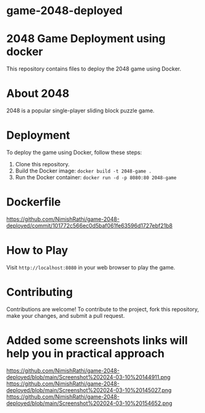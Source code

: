 # game-2048-deployed
# 2048 Game Deployment using docker 

This repository contains files to deploy the 2048 game using Docker.

# About 2048
2048 is a popular single-player sliding block puzzle game.

# Deployment
To deploy the game using Docker, follow these steps:
1. Clone this repository.
2. Build the Docker image: `docker build -t 2048-game .`
3. Run the Docker container: `docker run -d -p 8080:80 2048-game`

# Dockerfile
   https://github.com/NimishRathi/game-2048-deployed/commit/101772c566ec0d5baf061fe63596d1727ebf21b8

# How to Play
Visit `http://localhost:8080` in your web browser to play the game.

# Contributing
Contributions are welcome! To contribute to the project, fork this repository, make your changes, and submit a pull request.

# Added some screenshots links will help you in practical approach
https://github.com/NimishRathi/game-2048-deployed/blob/main/Screenshot%202024-03-10%20144911.png
https://github.com/NimishRathi/game-2048-deployed/blob/main/Screenshot%202024-03-10%20145027.png
https://github.com/NimishRathi/game-2048-deployed/blob/main/Screenshot%202024-03-10%20154652.png



